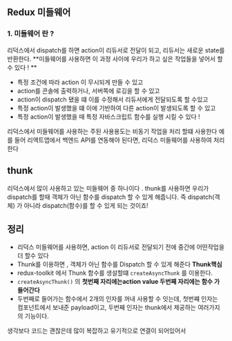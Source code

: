 ## Redux 미들웨어 

### 1. 미들웨어 란 ? 

리덕스에서 dispatch를 하면 action이 리듀서로 전달이 되고, 리듀서는 
새로운 state를 반환한다.  **미들웨어를 사용하면 이 과정 사이에 우리가 하고 싶은 작업들을 
넣어서 할 수 있다 ! **



- 특정 조건에 따라 action 이 무시되게 만들 수 있고
- action를 콘솔에 출력하거나, 서버쪽에 로깅을 할 수 있고
- action이 dispatch 됐을 떄 이를 수정해서 리듀서에게 전달되도록 할 수있고
- 특정 action이 발생했을 떄 이에 기반하여 다른 action이 발생되도록 할 수 있고
- 특정 action이 발생했을 때 특정 자바스크립트 함수를 실행  시킬 수 있다 ! 

리덕스에서 미들웨어를 사용하는 주된 사용용도는 비동기 작업을 처리 할떄 사용한다 
예를 들어 리액트앱에서 백엔드 API를 연동해야 된다면, 리덕스 미들웨어를 사용하여 처리한다 



## thunk  

리덕스에서 많이 사용하고 있는 미들웨어 중 하나이다 . 
thunk를 사용하면 우리가 dispatch를 할때 객체가 아닌 함수를 dispatch 할 수 있게 해줍니다. 즉 dispatch(객체) 가 아니라 dispatch(함수)를 할 수 있게 되는 것이죠!

## 정리 
- 리덕스 미들웨어를 사용하면, action 이 리듀서로 전달되기 전에 중간에 어떤작업을 더 할수 있다 
- Thunk를 이용하면 , 객체가 아닌 함수를 Dispatch 할 수 있게 해준다  **Thunk핵심**
- redux-toolkit 에서 Thunk 함수를 생설할떄 `createAsyncThunk` 를 이용한다.
- `createAsyncThunk()` 의 **첫번째 자리에는action value 두번째 자리에는 함수 가  들어간다**
- 두번째로 들어가는 함수에서 2개의 인자를 꺼내 사용할 수 잇는데, 첫번쨰 인자는 컴포넌트에서
	보내준 payload이고, 두번째 인자는 thunk에서 제공하는 여러가지의 기능이다. 


생각보다 코드는 괜찮은데 많이 복잡하고 유기적으로 연결이 되어있어서 